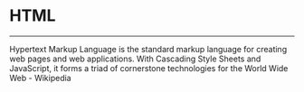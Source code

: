 # HTML
---

Hypertext Markup Language is the standard markup language for creating web pages and web applications. With Cascading Style Sheets and JavaScript, it forms a triad of cornerstone technologies for the World Wide Web - Wikipedia
